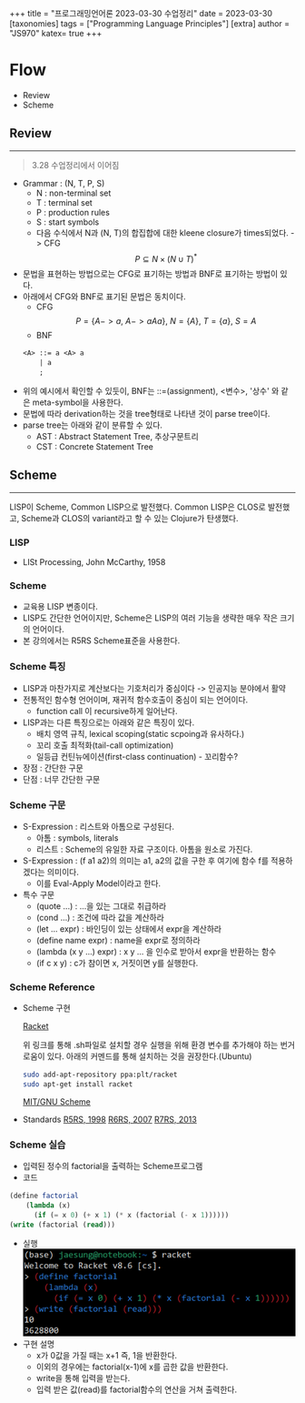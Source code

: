 +++
title = "프로그래밍언어론 2023-03-30 수업정리"
date = 2023-03-30
[taxonomies]
tags = ["Programming Language Principles"]
[extra]
author = "JS970"
katex= true
+++
# Flow
- Review
- Scheme

## Review
---
> 3.28 수업정리에서 이어짐
- Grammar : (N, T, P, S)
	- N : non-terminal set
	- T : terminal set
	- P : production rules
	- S : start symbols
	- 다음 수식에서 N과 (N, T)의 합집합에 대한 kleene closure가 times되었다. -> CFG$$P \subseteq N \times (N \cup T)^* $$
- 문법을 표현하는 방법으로는 CFG로 표기하는 방법과 BNF로 표기하는 방법이 있다.
- 아래에서 CFG와 BNF로 표기된 문법은 동치이다.
	- CFG$$P = \{A->a,\ A->aAa\},\ N = \{A\},\ T = \{a\},\ S = A$$
	- BNF
	```txt
	<A> ::= a <A> a
		| a
		;
	```
- 위의 예시에서 확인할 수 있둣이, BNF는 ::=(assignment), <변수>, '상수' 와 같은 meta-symbol을 사용한다.
- 문법에 따라 derivation하는 것을 tree형태로 나타낸 것이 parse tree이다.
- parse tree는 아래와 같이 분류할 수 있다.
	- AST : Abstract Statement Tree, 추상구문트리
	- CST : Concrete Statement Tree

## Scheme
---
LISP이 Scheme, Common LISP으로 발전했다. Common LISP은 CLOS로 발전했고, Scheme과 CLOS의 variant라고 할 수 있는 Clojure가 탄생했다.

### LISP
- LISt Processing, John McCarthy, 1958

### Scheme
- 교육용 LISP 변종이다.
- LISP도 간단한 언어이지만, Scheme은 LISP의 여러 기능을 생략한 매우 작은 크기의 언어이다.
- 본 강의에서는 R5RS Scheme표준을 사용한다.

### Scheme 특징
- LISP과 마찬가지로 계산보다는 기호처리가 중심이다 -> 인공지능 분야에서 활약
- 전통적인 함수형 언어이며, 재귀적 함수호출이 중심이 되는 언어이다.
	- function call 이 recursive하게 일어난다.
- LISP과는 다른 특징으로는 아래와 같은 특징이 있다.
	- 배치 영역 규칙, lexical scoping(static scpoing과 유사하다.)
	- 꼬리 호출 최적화(tail-call optimization)
	- 일등급 컨틴뉴에이션(first-class continuation) - 꼬리함수?
- 장점 : 간단한 구문
- 단점 : 너무 간단한 구문

### Scheme 구문
- S-Expression : 리스트와 아톰으로 구성된다.
	- 아톰 : symbols, literals
	- 리스트 : Scheme의 유일한 자료 구조이다. 아톰을 원소로 가진다.
- S-Expression : (f a1 a2)의 의미는 a1, a2의 값을 구한 후 여기에 함수 f를 적용하겠다는 의미이다.
	- 이를 Eval-Apply Model이라고 한다.
- 특수 구문
	- (quote ...) : ...을 있는 그대로 취급하라
	- (cond ...) : 조건에 따라 값을 계산하라
	- (let ... expr) : 바인딩이 있는 상태에서 expr을 계산하라
	- (define name expr) : name을 expr로 정의하라
	- (lambda (x y ...) expr) : x y ... 을 인수로 받아서 expr을 반환하는 함수
	- (if c x y) : c가 참이면 x, 거짓이면 y를 실행한다.

### Scheme Reference
- Scheme 구현

	[Racket](https://racket-lang.org/)
	
	위 링크를 통해 .sh파일로 설치할 경우 실행을 위해 환경 변수를 추가해야 하는 번거로움이 있다. 아래의 커멘드를 통해 설치하는 것을 권장한다.(Ubuntu)
	```bash
	sudo add-apt-repository ppa:plt/racket	
	sudo apt-get install racket
	```
	[MIT/GNU Scheme](https://swiss.csail.mit.edu/projects/scheme/)
- Standards
	[R5RS, 1998](http://swiss.csail.mit.edu/ftpdir/scheme-reports/r5rs.ps)
	[R6RS, 2007](http://www.r6rs.org/final/r6rs.pdf)
	[R7RS, 2013](https://small.r7rs.org/attachment/r7rs.pdf)

### Scheme 실습
- 입력된 정수의 factorial을 출력하는 Scheme프로그램
- 코드
```Scheme
(define factorial
	(lambda (x)
	  (if (= x 0) (+ x 1) (* x (factorial (- x 1))))))
(write (factorial (read)))
```
- 실행
![racket_factorial](/image/PL/racket_factorial.png)
- 구현 설명
	- x가 0값을 가질 때는 x+1 즉, 1을 반환한다.
	- 이외의 경우에는 factorial(x-1)에 x를 곱한 값을 반환한다.
	- write을 통해 입력을 받는다.
	- 입력 받은 값(read)를 factorial함수의 연산을 거쳐 출력한다.